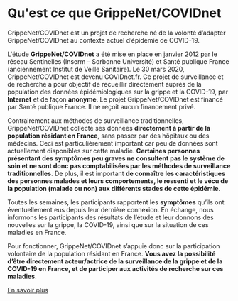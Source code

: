 



# Qu'est ce que GrippeNet/COVIDnet

GrippeNet/COVIDnet est un projet de recherche né de la volonté d’adapter GrippeNet/COVIDnet au contexte actuel d’épidémie de COVID-19. 

L'étude **GrippeNet/COVIDnet** a été mise en place en janvier 2012 par le réseau Sentinelles (Inserm – Sorbonne Université) et Santé publique France (anciennement Institut de Veille Sanitaire). Le 30 mars 2020, GrippeNet/COVIDnet est devenu COVIDnet.fr. Ce projet de surveillance et de recherche a pour objectif de recueillir directement auprès de la population des données épidémiologiques sur la grippe et la COVID-19, par **Internet** et de façon **anonyme**. Le projet GrippeNet/COVIDnet est financé par Santé publique France. Il ne reçoit aucun financement privé.

Contrairement aux méthodes de surveillance traditionnelles, GrippeNet/COVIDnet collecte ses données **directement à partir de la population résidant en France**, sans passer par des hôpitaux ou des médecins. Ceci est particulièrement important car peu de données sont actuellement disponibles  sur cette maladie. **Certaines personnes présentant des symptômes peu graves ne consultent pas le système de soin et ne sont donc pas comptabilisées par les méthodes de surveillance traditionnelles**. De plus, il est important **de connaître les caractéristiques des personnes malades et leurs comportements, le ressenti et le vécu de la population (malade ou non) aux différents stades de cette épidémie**.

Toutes les semaines, les participants rapportent les **symptômes** qu’ils ont éventuellement eus depuis leur dernière connexion. En échange, nous informons les participants des résultats de l’étude et leur donnons des nouvelles sur la grippe, la COVID-19, ainsi que sur la situation de ces maladies en France.

Pour fonctionner, GrippeNet/COVIDnet s’appuie donc sur la participation volontaire de la population résidant en France. **Vous avez la possibilité d’être directement acteur/actrice de la surveillance de la grippe et de la COVID-19 en France, et de participer aux activités de recherche sur ces maladies**.

[En savoir plus](https://www.covidnet.fr/fr/covidnet/historique-du-projet/)
